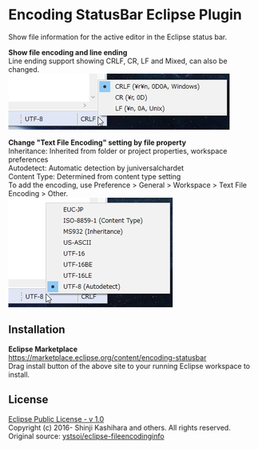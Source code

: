 # Encoding StatusBar Eclipse Plugin
Show file information for the active editor in the Eclipse status bar.  

**Show file encoding and line ending**  
Line ending support showing CRLF, CR, LF and Mixed, can also be changed.  
![](image/ending_select.jpg)  

**Change "Text File Encoding" setting by file property**  
Inheritance: Inherited from folder or project properties, workspace preferences  
Autodetect: Automatic detection by juniversalchardet  
Content Type: Determined from content type setting  
To add the encoding, use Preference > General > Workspace > Text File Encoding > Other.  
![](image/encoding_select.jpg)  

## Installation
**Eclipse Marketplace**  
https://marketplace.eclipse.org/content/encoding-statusbar  
Drag install button of the above site to your running Eclipse workspace to install.  
<!--
**Update Site**  
Help > Install New Software...  
https://raw.githubusercontent.com/cypher256/eclipse-encoding-plugin/master/eclipse.encoding.plugin.update/site.xml
-->

## License
[Eclipse Public License - v 1.0](https://www.eclipse.org/legal/epl-v10.html)  
Copyright (c) 2016- Shinji Kashihara and others. All rights reserved.  
Original source: [ystsoi/eclipse-fileencodinginfo](https://github.com/ystsoi/eclipse-fileencodinginfo)
